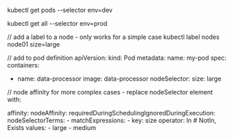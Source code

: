 kubectl get pods --selector env=dev

kubectl get all --selector env=prod

// add a label to a node - only works for a simple case
kubectl label nodes node01 size=large

// add to pod definition
apiVersion:
kind: Pod
metadata:
  name: my-pod
spec:
  containers:
  - name: data-processor
    image: data-processor
  nodeSelector:
    size: large

// node affinity for more complex cases - replace nodeSelector element with:

  affinity:
    nodeAffinity:
      requiredDuringSchedulingIgnoredDuringExecution:
        nodeSelectorTerms:
        - matchExpressions:
          - key: size
            operator: In # NotIn, Exists
            values:
            - large
            - medium
